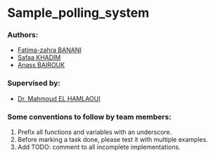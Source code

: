 # Sample_polling_system

### Authors:
- [Fatima-zahra BANANI]()
- [Safaa KHADIM](https://www.linkedin.com/in/safaa-khadim-b06b75167/)
- [Anass BAIROUK](https://www.linkedin.com/in/anass-bairouk-258673109/)


### Supervised by: 
- [Dr. Mahmoud EL HAMLAOUI](https://www.linkedin.com/in/mahmoud-el-hamlaoui-466b8617/) 


### Some conventions to follow by team members:
1. Prefix all functions and variables with an underscore.
2. Before marking a task done, please test it with multiple examples.
3. Add TODO: comment to all incomplete implementations.
